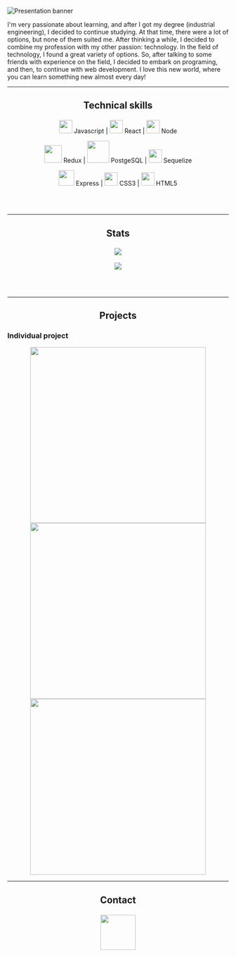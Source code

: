 ![Presentation banner](https://user-images.githubusercontent.com/69270095/124472532-9e7eff80-dd74-11eb-9d17-cb86b7680bd8.gif)

I'm very passionate about learning, and after I got my degree (industrial engineering), I decided to continue studying. At that time, there were a lot of options, but none of them suited me. After thinking a while, I decided to combine my profession with my other passion: technology. In the field of technology, I found a great variety of options. So, after talking to some friends with experience on the field, I decided to embark on programing, and then, to continue with web development. I love this new world, where you can learn something new almost every day!

___
## <p align="center"> Technical skills </p>

<p align="center">
 <img src='https://user-images.githubusercontent.com/69270095/124473337-92e00880-dd75-11eb-8439-6a8077f457d2.png' width="30vw"/> Javascript | 
 <img src='https://user-images.githubusercontent.com/69270095/124479323-89a66a00-dd7c-11eb-868f-b1b8d3b56e39.png' width="30vw"/> React | 
 <img src='https://user-images.githubusercontent.com/69270095/124943502-ec00a400-dfe2-11eb-94c0-40bd52557ceb.png' width="30vw"/> Node 
</p>

<p align="center">
 <img src='https://user-images.githubusercontent.com/69270095/124944514-bf995780-dfe3-11eb-8d29-2df6d0a44bbb.png' width="40vw"/> Redux | 
 <img src='https://user-images.githubusercontent.com/69270095/124945111-3f272680-dfe4-11eb-8491-dc17abfed829.png' width="50vw"/> PostgeSQL | 
 <img src='https://user-images.githubusercontent.com/69270095/124945575-aa70f880-dfe4-11eb-8ef0-28abbbfc5df9.png' width="30vw"/> Sequelize 
</p>

<p align="center">
 <img src='https://user-images.githubusercontent.com/69270095/124947996-b1990600-dfe6-11eb-8dbe-2ef86afccd38.png' width="35vw"/> Express |
 <img src='https://user-images.githubusercontent.com/69270095/124946896-c4f7a180-dfe5-11eb-9a47-03c1091c5bda.png' width="30vw"/> CSS3 |
 <img src='https://user-images.githubusercontent.com/69270095/124947179-fe301180-dfe5-11eb-8495-338bade70395.png' width="30vw"/> HTML5  
</p>
 
 <br></br>
 ___
 ## <p align="center"> Stats </p>
 <p align="center">
 <img src=https://github-readme-stats.vercel.app/api/top-langs/?username=javicastro89&theme=vue-dark />
 <br></br>
 <img src=https://github-readme-stats.vercel.app/api?username=javicastro89&show_icons=true&theme=vue-dark />
 

 </p>
 
  <br></br>
  ___
 ## <p align="center"> Projects </p>
 
 ### <p> Individual project </p>
 
 <p align="center"> 
 <a href=https://thedogapp.vercel.app/ target="_blank"/> <img src='https://user-images.githubusercontent.com/69270095/125121912-044bee00-e0cb-11eb-884b-8f8ba07d80c2.PNG' width="400vw"/> </a> <a href=https://thedogapp.vercel.app /> <img src='https://user-images.githubusercontent.com/69270095/125121943-12017380-e0cb-11eb-97d9-50c9737912eb.PNG' width="400vw"/> </a> <a href=https://thedogapp.vercel.app /> <img src='https://user-images.githubusercontent.com/69270095/125122225-791f2800-e0cb-11eb-925c-46bb7de018d1.PNG' width="400vw"/> </a>

</p>

___

## <p align="center"> Contact </p>

<p align="center"> 
<a href=https://www.linkedin.com/in/javicastro89> <img src='https://user-images.githubusercontent.com/69270095/125123725-6a397500-e0cd-11eb-97b4-29b29bb8c933.png' width='80' /> </a>
 </p>
 
 
<!---
javicastro89/javicastro89 is a ✨ special ✨ repository because its `README.md` (this file) appears on your GitHub profile.
You can click the Preview link to take a look at your changes.
--->
